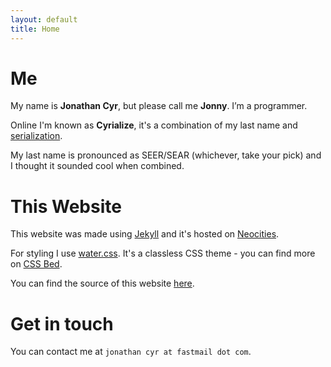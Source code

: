 ```yaml
--- 
layout: default
title: Home
--- 
```

# Me

My name is __Jonathan Cyr__, but please call me __Jonny__. I’m a programmer.

Online I'm known as __Cyrialize__, it's a combination of my last name and [serialization](https://en.wikipedia.org/wiki/Serialization). 

My last name is pronounced as SEER/SEAR (whichever, take your pick) and I thought it sounded cool when combined.

# This Website

This website was made using [Jekyll](https://jekyllrb.com/) and it's hosted on [Neocities](https://neocities.org/).

For styling I use [water.css](https://kognise.github.io/water.css/). It's a classless CSS theme - you can find more on [CSS Bed](https://www.cssbed.com/).

You can find the source of this website [here](https://github.com/cyrialize/cyrialize).

# Get in touch 

You can contact me at `jonathan cyr at fastmail dot com`.